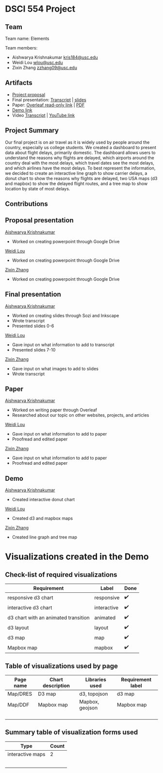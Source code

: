 # DSCI 554 Project

## Team

<!-- 🎒 Complete to include all the information requested. -->

Team name: Elements

Team members:

- Aishwarya Krishnakumar <kris184@usc.edu>
- Weidi Lou <wlou@usc.edu>
- Zixin Zhang <zzhang09@usc.edu>

## Artifacts

<!-- 🎒 Complete and ensure that all the links work! -->

- [Project proposal](https://docs.google.com/presentation/d/1ZXqbwGM73uaxQkQZcw-Ey_fPcNkSyVv4sbGPcodtgPU/edit?usp=sharing)
- Final presentation: [Transcript](presentation/TRANSCRIPT.md) | [slides](presentation/presentation.sozi.pdf)
- Paper: [Overleaf read-only link](https://www.overleaf.com/read/rnkvkcwxrhjx) | [PDF](paper/paper.pdf)
- [Demo link](demo/dist/)
- Video [Transcript](video/TRANSCRIPT.md) | [YouTube link](https://youtu.be/WRvnYwr9ol8)


## Project Summary

<!-- 🎒 Add a project summary here in 250 words or less. -->
Our final project is on air travel as it is widely used by people around the country, especially us college students. We created a dashboard to present data about flight delays, primarily domestic. The dashboard allows users to understand the reasons why flights are delayed, which airports around the country deal with the most delays, which travel dates see the most delays, and which airlines have the most delays. To best represent the information, we decided to create an interactive line graph to show carrier delays, a donut chart to show the reasons why flights are delayed, two USA maps (d3 and mapbox) to show the delayed flight routes, and a tree map to show location by state of most delays. 

## Contributions

<!-- 🎒 Complete for each project member. -->

## Proposal presentation

[Aishwarya Krishnakumar](mailto:kris184@usc.edu)
- Worked on creating powerpoint through Google Drive

[Weidi Lou](mailto:wlou@usc.edu)
- Worked on creating powerpoint through Google Drive

[Zixin Zhang](mailto:zzhang09@usc.edu)
- Worked on creating powerpoint through Google Drive

## Final presentation

[Aishwarya Krishnakumar](mailto:kris184@usc.edu)
- Worked on creating slides through Sozi and Inkscape
- Wrote transcript
- Presented slides 0-6

[Weidi Lou](mailto:wlou@usc.edu)
- Gave input on what information to add to transcript
- Presented slides 7-10

[Zixin Zhang](mailto:zzhang09@usc.edu)
- Gave input on what images to add to slides
- Wrote transcript

## Paper

[Aishwarya Krishnakumar](mailto:kris184@usc.edu)
- Worked on writing paper through Overleaf
- Researched about our topic on other websites, projects, and articles

[Weidi Lou](mailto:wlou@usc.edu)
- Gave input on what information to add to paper
- Proofread and edited paper

[Zixin Zhang](mailto:zzhang09@usc.edu)
- Gave input on what information to add to paper
- Proofread and edited paper

## Demo

[Aishwarya Krishnakumar](mailto:kris184@usc.edu)
- Created interactive donut chart

[Weidi Lou](mailto:wlou@usc.edu)
- Created d3 and mapbox maps

[Zixin Zhang](mailto:zzhang09@usc.edu)
- Created line graph and tree map

# Visualizations created in the Demo

## Check-list of required visualizations

<!-- 🎒 Complete the table using ✅ or ❌. -->

| Requirement                            | Label        | Done |
| -------------------------------------- | ------------ | ---- |
| responsive d3 chart                    | responsive   |   :heavy_check_mark:   |
| interactive d3 chart                   | interactive  |   :heavy_check_mark:   |
| d3 chart with an animated transition   | animated     |   :heavy_check_mark:   |
| d3 layout                              | layout       |   :heavy_check_mark:   |
| d3 map                                 | map          |   :heavy_check_mark:   |
| Mapbox map                             | mapbox       |   :heavy_check_mark:   |

## Table of visualizations used by page

<!-- 🎒 Complete the table using the Label of the required visualizations. -->

| Page name | Chart description | Libraries used | Requirement label |
| --------- | ----------------- | -------------- | ----------------- |
| Map/DRES  | D3 map            | d3, topojson   | d3 map            |
| Map/DDF   | Mapbox map        | Mapbox, geojson| Mapbox map        |
|           |                   |                |                   |
|           |                   |                |                   |
|           |                   |                |                   |
|           |                   |                |                   |

## Summary table of visualization forms used

<!-- 🎒 Complete the table . -->

| Type             | Count |
| ---------------- | ----- |
| interactive maps | 2     |
|                  |       |
|                  |       |
|                  |       |
|                  |       |
|                  |       |
